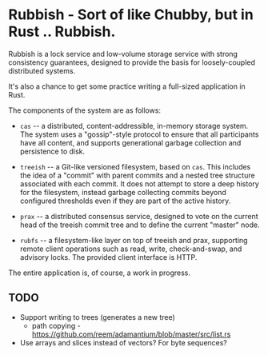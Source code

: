 # Rubbish - Sort of like Chubby, but in Rust .. Rubbish. 

Rubbish is a lock service and low-volume storage service with strong
consistency guarantees, designed to provide the basis for loosely-coupled
distributed systems.

It's also a chance to get some practice writing a full-sized application in
Rust.

The components of the system are as follows:

 * `cas` -- a distributed, content-addressible, in-memory storage system.  The
   system uses a "gossip"-style protocol to ensure that all participants have
   all content, and supports generational garbage collection and persistence
   to disk.

 * `treeish` -- a Git-like versioned filesystem, based on `cas`.  This includes
   the idea of a "commit" with parent commits and a nested tree structure
   associated with each commit.  It does not attempt to store a deep history
   for the filesystem, instead garbage collecting commits beyond configured
   thresholds even if they are part of the active history.

 * `prax` -- a distributed consensus service, designed to vote on the current
   head of the treeish commit tree and to define the current "master" node.
 
 * `rubfs` -- a filesystem-like layer on top of treeish and prax, supporting
   remote client operations such as read, write, check-and-swap, and advisory
   locks.  The provided client interface is HTTP.

The entire application is, of course, a work in progress.

## TODO

 * Support writing to trees (generates a new tree)
     * path copying - https://github.com/reem/adamantium/blob/master/src/list.rs
 * Use arrays and slices instead of vectors? For byte sequences?
